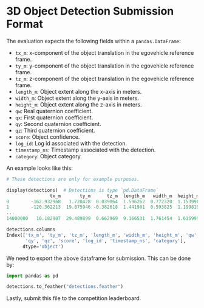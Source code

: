 # 3D Object Detection Submission Format

The evaluation expects the following fields within a `pandas.DataFrame`:

- `tx_m`: x-component of the object translation in the egovehicle reference frame.
- `ty_m`: y-component of the object translation in the egovehicle reference frame.
- `tz_m`: z-component of the object translation in the egovehicle reference frame.
- `length_m`: Object extent along the x-axis in meters.
- `width_m`: Object extent along the y-axis in meters.
- `height_m`: Object extent along the z-axis in meters.
- `qw`: Real quaternion coefficient.
- `qx`: First quaternion coefficient.
- `qy`: Second quaternion coefficient.
- `qz`: Third quaternion coefficient.
- `score`: Object confidence.
- `log_id`: Log id associated with the detection.
- `timestamp_ns`: Timestamp associated with the detection.
- `category`: Object category.

An example looks like this:

```python
# These detections are only for example purposes.

display(detections)  # Detections is type `pd.DataFrame`
                tx_m       ty_m      tz_m  length_m   width_m  height_m        qw   qx   qy        qz     score                                log_id        timestamp_ns         category
0        -162.932968   1.720428  0.039064  1.596262  0.772320  1.153996  0.125843  0.0  0.0  0.992050  0.127634  b0116f1c-f88f-3c09-b4bf-fc3c8ebeda56  315968193659921000       WHEELCHAIR
1        -120.362213  19.875946 -0.382618  1.441901  0.593825  1.199819  0.802836  0.0  0.0  0.596200  0.126565  b0116f1c-f88f-3c09-b4bf-fc3c8ebeda56  315968193659921000          BICYCLE
...
14000000   10.182907  29.489899  0.662969  9.166531  1.761454  1.615999  0.023469  0.0  0.0 -0.999725  0.322177  b2d9d8a5-847b-3c3b-aed1-c414319d20af  315978610360111000  REGULAR_VEHICLE

detections.columns
Index(['tx_m', 'ty_m', 'tz_m', 'length_m', 'width_m', 'height_m', 'qw', 'qx',
       'qy', 'qz', 'score', 'log_id', 'timestamp_ns', 'category'],
      dtype='object')
```

We need to export the above dataframe for submission. This can be done by:

```python
import pandas as pd

detections.to_feather("detections.feather")
```

Lastly, submit this file to the competition leaderboard.